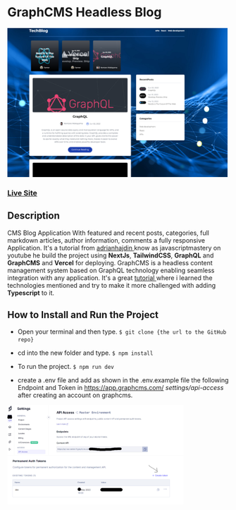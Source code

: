 # GraphCMS Headless Blog

<img src="./public/Screenshot-webApp.png" width="500">

### <a href="https://blog-project-samermaz.vercel.app/" target="_blank">Live Site</a>

## Description
CMS Blog Application With featured and recent posts, categories, full markdown articles, author information, comments a fully responsive Application. It's a tutorial from
<a href="https://github.com/adrianhajdin/project_graphql_blog" target="_blank">adrianhajdin </a> know as javascriptmastery on youtube he build the project using **NextJs**, **TailwindCSS**, **GraphQL** and **GraphCMS** and **Vercel** for deploying.
GraphCMS is a headless content management system based on GraphQL technology enabling seamless integration with any application. It's a great <a href="https://www.youtube.com/watch?v=HYv55DhgTuA" target="_blank">tutorial </a> where i learned the technologies mentioned and try to make it more challenged with adding **Typescript** to it.     


## How to Install and Run the Project
- Open your terminal and then type. `$ git clone {the url to the GitHub repo}`  
- cd into the new folder and type. `$ npm install`  
- To run the project. `$ npm run dev`


- create a .env file and add as shown in the .env.example file the following Endpoint and Token in https://app.graphcms.com/ *settings/api-access* after creating an account on graphcms.

<img src="./public/graphCMSI.jpg" width="400">     <img src="./public/token.png" width="400">
